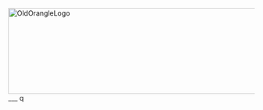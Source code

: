 <img width="834" height="176" alt="OldOrangleLogo" src="https://github.com/user-attachments/assets/baaf766b-57a0-4825-8f99-64bcca3e5928" />
___
q
